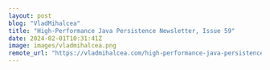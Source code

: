 ```yaml
---
layout: post
blog: "VladMihalcea"
title: "High-Performance Java Persistence Newsletter, Issue 59"
date: 2024-02-01T10:31:41Z
image: images/vladmihalcea.png
remote_url: "https://vladmihalcea.com/high-performance-java-persistence-newsletter-issue-59/"
---
```

